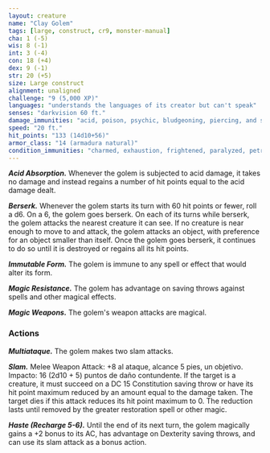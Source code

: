 ```yaml
---
layout: creature
name: "Clay Golem"
tags: [large, construct, cr9, monster-manual]
cha: 1 (-5)
wis: 8 (-1)
int: 3 (-4)
con: 18 (+4)
dex: 9 (-1)
str: 20 (+5)
size: Large construct
alignment: unaligned
challenge: "9 (5,000 XP)"
languages: "understands the languages of its creator but can't speak"
senses: "darkvision 60 ft."
damage_immunities: "acid, poison, psychic, bludgeoning, piercing, and slashing from nonmagical weapons that aren't adamantine"
speed: "20 ft."
hit_points: "133 (14d10+56)"
armor_class: "14 (armadura natural)"
condition_immunities: "charmed, exhaustion, frightened, paralyzed, petrified, poisoned"
---
```


***Acid Absorption.*** Whenever the golem is subjected to acid damage, it takes no damage and instead regains a number of hit points equal to the acid damage dealt.

***Berserk.*** Whenever the golem starts its turn with 60 hit points or fewer, roll a d6. On a 6, the golem goes berserk. On each of its turns while berserk, the golem attacks the nearest creature it can see. If no creature is near enough to move to and attack, the golem attacks an object, with preference for an object smaller than itself. Once the golem goes berserk, it continues to do so until it is destroyed or regains all its hit points.

***Immutable Form.*** The golem is immune to any spell or effect that would alter its form.

***Magic Resistance.*** The golem has advantage on saving throws against spells and other magical effects.

***Magic Weapons.*** The golem's weapon attacks are magical.

### Actions

***Multiataque.*** The golem makes two slam attacks.

***Slam.*** Melee Weapon Attack: +8 al ataque, alcance 5 pies, un objetivo. Impacto: 16 (2d10 + 5) puntos de daño contundente. If the target is a creature, it must succeed on a DC 15 Constitution saving throw or have its hit point maximum reduced by an amount equal to the damage taken. The target dies if this attack reduces its hit point maximum to 0. The reduction lasts until removed by the greater restoration spell or other magic.

***Haste (Recharge 5-6).*** Until the end of its next turn, the golem magically gains a +2 bonus to its AC, has advantage on Dexterity saving throws, and can use its slam attack as a bonus action.